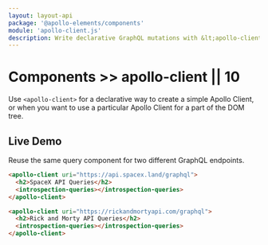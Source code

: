 ```yaml
---
layout: layout-api
package: '@apollo-elements/components'
module: 'apollo-client.js'
description: Write declarative GraphQL mutations with &lt;apollo-client&gt; custom element. Connect all your Apollo Elements to an Apollo GraphQL client instance, no matter how deep they are in the shadow DOM.
---
```

# Components >> apollo-client || 10

Use `<apollo-client>` for a declarative way to create a simple Apollo Client, or when you want to use a particular Apollo Client for a part of the DOM tree.

## Live Demo

Reuse the same query component for two different GraphQL endpoints.

```html wcd jpNhlIZvECSa3DtawJOk www/index.html
<apollo-client uri="https://api.spacex.land/graphql">
  <h2>SpaceX API Queries</h2>
  <introspection-queries></introspection-queries>
</apollo-client>

<apollo-client uri="https://rickandmortyapi.com/graphql">
  <h2>Rick and Morty API Queries</h2>
  <introspection-queries></introspection-queries>
</apollo-client>
```
